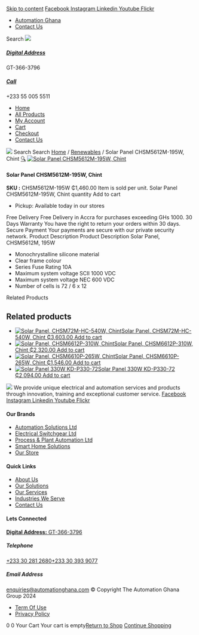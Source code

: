 [Skip to content](https://store.automationghana.com/product/solar-panel-195w/#content)
[ Facebook ](https://www.facebook.com/automationgh/) [ Instagram ](https://www.instagram.com/automationgh/) [ Linkedin ](https://www.linkedin.com/company/the-automation-ghana-limited/) [ Youtube ](https://www.youtube.com/channel/UCurrRDUSm5oIW39VXjn1u0w) [ Flickr ](https://www.flickr.com/photos/181794037@N07/)
  * [ Automation Ghana ](https://automationghana.com)
  * [ Contact Us ](https://store.automationghana.com/contact/)


Search
[ ![](https://store.automationghana.com/wp-content/uploads/2024/04/Website-TAGG-Logo-BLUE.png) ](https://store.automationghana.com/)
[ ](https://maps.app.goo.gl/m4xeaagWCNbLk4jM6)
#####  [ Digital Address ](https://maps.app.goo.gl/m4xeaagWCNbLk4jM6)
GT-366-3796 
[ ](tel:+233550055511)
#####  [ Call ](tel:+233550055511)
+233 55 005 5511 
  * [Home](https://store.automationghana.com/)
  * [All Products](https://store.automationghana.com/shop/)
  * [My Account](https://store.automationghana.com/my-account/)
  * [Cart](https://store.automationghana.com/cart/)
  * [Checkout](https://store.automationghana.com/checkout/)
  * [Contact Us](https://store.automationghana.com/contact/)


[![](https://store.automationghana.com/wp-content/uploads/2024/04/AutomationGhana_logo_white.png)](https://store.automationghana.com)
Search
Search
[Home](https://store.automationghana.com) / [Renewables](https://store.automationghana.com/product-category/renewables/) / Solar Panel CHSM5612M-195W, Chint
[🔍](https://store.automationghana.com/product/solar-panel-195w/)
[![Solar Panel CHSM5612M-195W, Chint](https://store.automationghana.com/wp-content/uploads/2020/04/Solar-panel_CHSM5612M-195-scaled-600x589.jpg)](https://store.automationghana.com/wp-content/uploads/2020/04/Solar-panel_CHSM5612M-195-scaled.jpg)
####  Solar Panel CHSM5612M-195W, Chint 
**SKU :** CHSM5612M-195W 
₵1,460.00
Item is sold per unit.
Solar Panel CHSM5612M-195W, Chint quantity
Add to cart
  * Pickup: Available today in our stores


Free Delivery 
Free Delivery in Accra for purchases exceeding GHs 1000. 
30 Days Warranty 
You have the right to return your orders within 30 days. 
Secure Payment 
Your payments are secure with our private security network. 
Product Description
Product Description
Solar Panel, CHSM5612M, 195W 
  * Monochrystalline silicone material
  * Clear frame colour
  * Series Fuse Rating 10A
  * Maximum system voltage SCII 1000 VDC
  * Maximum system voltage NEC 600 VDC
  * Number of cells is 72 / 6 x 12


Related Products 
## Related products
  * [![Solar Panel, CHSM72M-HC-540W, Chint](https://store.automationghana.com/wp-content/uploads/2022/07/Solar-Panel-540W.jpg)Solar Panel, CHSM72M-HC-540W, Chint ₵3,603.00 ](https://store.automationghana.com/product/solar-panel-540w/)
[Add to cart](https://store.automationghana.com/product/solar-panel-195w/?add-to-cart=4723)
  * [![Solar Panel, CHSM6612P-310W, Chint](https://store.automationghana.com/wp-content/uploads/2020/04/Solar-panel_CHSM5612M-195-scaled-300x300.jpg)Solar Panel, CHSM6612P-310W, Chint ₵2,320.00 ](https://store.automationghana.com/product/solar-panel-310w/)
[Add to cart](https://store.automationghana.com/product/solar-panel-195w/?add-to-cart=2318)
  * [![Solar Panel, CHSM6610P-265W, Chint](https://store.automationghana.com/wp-content/uploads/2020/04/Solar-panel_CHSM5612M-195-scaled-300x300.jpg)Solar Panel, CHSM6610P-265W, Chint ₵1,546.00 ](https://store.automationghana.com/product/solar-panel-265w/)
[Add to cart](https://store.automationghana.com/product/solar-panel-195w/?add-to-cart=2317)
  * [![Solar Panel 330W KD-P330-72](https://store.automationghana.com/wp-content/uploads/2020/04/KD-P330-72-330W-300x300.jpg)Solar Panel 330W KD-P330-72 ₵2,094.00 ](https://store.automationghana.com/product/solar-panel-330-watts/)
[Add to cart](https://store.automationghana.com/product/solar-panel-195w/?add-to-cart=2313)


![](https://store.automationghana.com/wp-content/uploads/2024/04/AutomationGhana_logo_white.png)
We provide unique electrical and automation services and products through innovation, training and exceptional customer service.
[ Facebook ](https://www.facebook.com/automationgh/) [ Instagram ](https://www.instagram.com/automationgh/) [ Linkedin ](https://www.linkedin.com/company/the-automation-ghana-limited/) [ Youtube ](https://www.youtube.com/channel/UCurrRDUSm5oIW39VXjn1u0w) [ Flickr ](https://www.flickr.com/photos/181794037@N07/)
#### Our Brands
  * [ Automation Solutions Ltd ](https://store.automationghana.com/product/solar-panel-195w/)
  * [ Electrical Switchgear Ltd ](https://store.automationghana.com/product/solar-panel-195w/)
  * [ Process & Plant Automation Ltd ](https://store.automationghana.com/product/solar-panel-195w/)
  * [ Smart Home Solutions ](https://store.automationghana.com/product/solar-panel-195w/)
  * [ Our Store ](https://store.automationghana.com/product/solar-panel-195w/)


#### Quick Links
  * [ About Us ](https://store.automationghana.com/product/solar-panel-195w/)
  * [ Our Solutions ](https://store.automationghana.com/product/solar-panel-195w/)
  * [ Our Services ](https://store.automationghana.com/product/solar-panel-195w/)
  * [ Industries We Serve ](https://store.automationghana.com/product/solar-panel-195w/)
  * [ Contact Us ](https://store.automationghana.com/product/solar-panel-195w/)


#### Lets Connected
[**Digital Address:** GT-366-3796](https://maps.app.goo.gl/m4xeaagWCNbLk4jM6)
#####  Telephone 
[ +233 30 281 2680](tel:+233302812680)[+233 30 393 9077](https://store.automationghana.com/product/solar-panel-195w/+233303939077)
#####  Email Address 
enquiries@automationghana.com 
© Copyright The Automation Ghana Group 2024
  * [ Term Of Use ](https://store.automationghana.com/product/solar-panel-195w/)
  * [ Privacy Policy ](https://store.automationghana.com/product/solar-panel-195w/)


0
0
Your Cart
Your cart is empty[Return to Shop](https://store.automationghana.com/shop/)
[Continue Shopping](https://store.automationghana.com/product/solar-panel-195w/)
